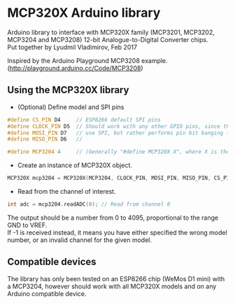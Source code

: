 # MCP320X Arduino library
Arduino library to interface with MCP320X family (MCP3201, MCP3202, MCP3204 and MCP3208) 12-bit Analogue-to-Digital Converter chips.<br>
Put together by Lyudmil Vladimirov, Feb 2017

Inspired by the Arduino Playground MCP3208 example. (http://playground.arduino.cc/Code/MCP3208)  

## Using the MCP320X library
* (Optional) Define model and SPI pins
```c++
#define CS_PIN D4     // ESP8266 default SPI pins
#define CLOCK_PIN D5  // Should work with any other GPIO pins, since the library does not formally
#define MOSI_PIN D7   // use SPI, but rather performs pin bit banging to emulate SPI communication.
#define MISO_PIN D6   //

#define MCP3204 4     // (Generally "#define MCP320X X", where X is the last model digit/number of inputs)
````
* Create an instance of MCP320X object.
```c++
MCP320X mcp3204 = MCP320X(MCP3204, CLOCK_PIN, MOSI_PIN, MISO_PIN, CS_PIN);
````
* Read from the channel of interest.
````c++
int adc = mcp3204.readADC(0); // Read from channel 0
````
The output should be a number from 0 to 4095, proportional to the range GND to VREF.<br>
If -1 is received instead, it means you have either specified the wrong model number, or an invalid channel for the given model.

## Compatible devices
The library has only been tested on an ESP8266 chip (WeMos D1 mini) with a MCP3204, however should work with all MCP320X models and on any Arduino compatible device.